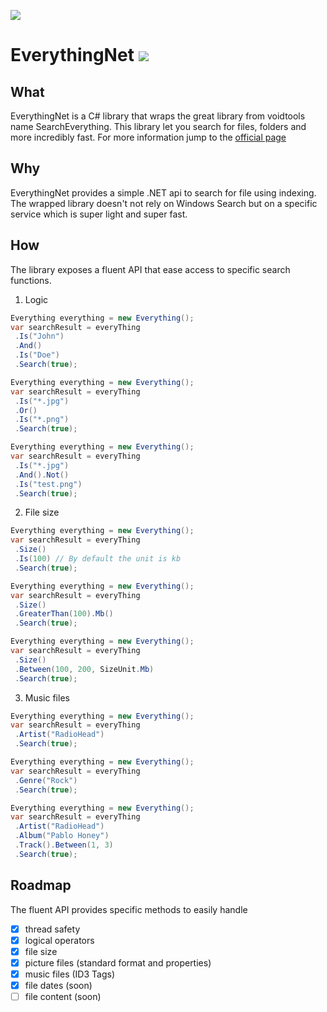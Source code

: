 ![](https://ci.appveyor.com/api/projects/status/dosd2rd023jgl8at?svg=true)

# EverythingNet ![](http://www.voidtools.com/forum/styles/prosilver/theme/images/site_logo.gif)

## What

EverythingNet is a C# library that wraps the great library from voidtools name SearchEverything.
This library let you search for files, folders and more incredibly fast.
For more information jump to the [official page](https://www.voidtools.com/)

## Why

EverythingNet provides a simple .NET api to search for file using indexing. The wrapped library doesn't not rely on Windows Search but on a specific service which is super light and super fast.

## How

The library exposes a fluent API that ease access to specific search functions.

1. Logic

```csharp
Everything everything = new Everything();
var searchResult = everyThing
 .Is("John")
 .And()
 .Is("Doe")
 .Search(true);
```

```csharp
Everything everything = new Everything();
var searchResult = everyThing
 .Is("*.jpg")
 .Or()
 .Is("*.png")
 .Search(true);
```

```csharp
Everything everything = new Everything();
var searchResult = everyThing
 .Is("*.jpg")
 .And().Not()
 .Is("test.png")
 .Search(true);
```

2. File size

```csharp
Everything everything = new Everything();
var searchResult = everyThing
 .Size()
 .Is(100) // By default the unit is kb
 .Search(true);
```

```csharp
Everything everything = new Everything();
var searchResult = everyThing
 .Size()
 .GreaterThan(100).Mb()
 .Search(true);
```

```csharp
Everything everything = new Everything();
var searchResult = everyThing
 .Size()
 .Between(100, 200, SizeUnit.Mb)
 .Search(true);
```

3. Music files

```csharp
Everything everything = new Everything();
var searchResult = everyThing
 .Artist("RadioHead")
 .Search(true);
```

```csharp
Everything everything = new Everything();
var searchResult = everyThing
 .Genre("Rock")
 .Search(true);
```

```csharp
Everything everything = new Everything();
var searchResult = everyThing
 .Artist("RadioHead")
 .Album("Pablo Honey")
 .Track().Between(1, 3)
 .Search(true);
```

## Roadmap

The fluent API provides specific methods to easily handle
- [x] thread safety
- [x] logical operators
- [x] file size
- [x] picture files (standard format and properties)
- [x] music files (ID3 Tags)
- [x] file dates (soon)
- [ ] file content (soon)
